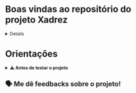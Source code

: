 # Boas vindas ao repositório do projeto Xadrez

<details>
🧑‍💻 O que foi desenvolvido<br />

Funções recursivas. Cada função recursiva simula o movimento da respectiva peça, imprimindo a direção correta a cada casa. <br />
Loops aninhados com múltiplas variáveis e/ou condições. O movimento do Cavalo é para cima e para a direita, em "L" (duas casas para cima e uma para a direita). <br />
O Bispo foi implementado com recursividade, e também com loops aninhados, utilizando o loop mais externo para o movimento vertical, e o mais interno para o movimento horizontal.

<br />

</details>
	
# Orientações
<details>
  <summary><strong>⚠ Antes de testar o projeto</strong></summary><br />

  1. Clone o repositório

  - Use o comando: `git clone git@github.com:p4n1k0/xadrez.git`
  - Entre na pasta do repositório que você acabou de clonar:
    - `cd xadrez/mover`

  2. Crie o arquivo cartas

  - `gcc -o xadrez xadrez.c`
  
  3. Inicialize a aplicação

  - `./xadrez 
  
</details>

🗣 Me dê feedbacks sobre o projeto!
---
